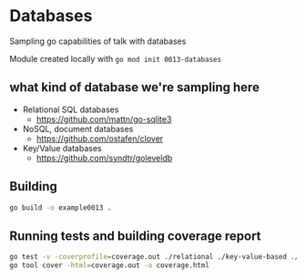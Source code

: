 # Databases

Sampling go capabilities of talk with databases

Module created locally with `go mod init 0013-databases`

## what kind of database we're sampling here

- Relational SQL databases
  - <https://github.com/mattn/go-sqlite3> 
- NoSQL, document databases
  - <https://github.com/ostafen/clover> 
- Key/Value databases
  - <https://github.com/syndtr/goleveldb> 

## Building

```bash
go build -o example0013 .
```

## Running tests and building coverage report

```bash
go test -v -coverprofile=coverage.out ./relational ./key-value-based ./document-based
go tool cover -html=coverage.out -o coverage.html
```
